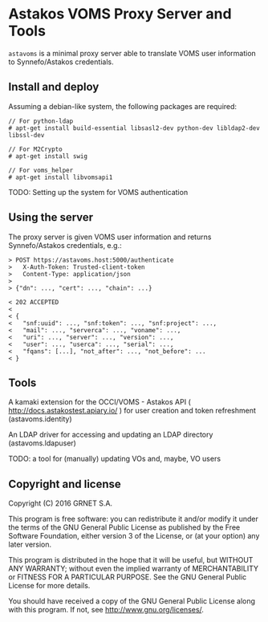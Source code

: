 Astakos VOMS Proxy Server and Tools
===================================

`astavoms` is a minimal proxy server able to translate VOMS user information to
Synnefo/Astakos credentials.

Install and deploy
------------------

Assuming a debian-like system, the following packages are required:

```
// For python-ldap
# apt-get install build-essential libsasl2-dev python-dev libldap2-dev libssl-dev

// For M2Crypto
# apt-get install swig

// For voms_helper
# apt-get install libvomsapi1
```

TODO: Setting up the system for VOMS authentication


Using the server
----------------

The proxy server is given VOMS user information and returns Synnefo/Astakos
credentials, e.g.:

```
> POST https://astavoms.host:5000/authenticate
>   X-Auth-Token: Trusted-client-token
>   Content-Type: application/json
>
> {"dn": ..., "cert": ..., "chain": ...}

< 202 ACCEPTED
< 
< {
<	"snf:uuid": ..., "snf:token": ..., "snf:project": ...,
<	"mail": ..., "serverca": ..., "voname": ...,
<	"uri": ..., "server": ..., "version": ...,
<	"user": ..., "userca": ..., "serial": ...,
<	"fqans": [...], "not_after": ..., "not_before": ...
< }
```

Tools
-----

A kamaki extension for the OCCI/VOMS - Astakos API (
http://docs.astakostest.apiary.io/ ) for user creation and token refreshment (astavoms.identity)

An LDAP driver for accessing and updating an LDAP directory (astavoms.ldapuser)

TODO: a tool for (manually) updating VOs and, maybe, VO users

## Copyright and license

Copyright (C) 2016 GRNET S.A.

This program is free software: you can redistribute it and/or modify
it under the terms of the GNU General Public License as published by
the Free Software Foundation, either version 3 of the License, or
(at your option) any later version.

This program is distributed in the hope that it will be useful,
but WITHOUT ANY WARRANTY; without even the implied warranty of
MERCHANTABILITY or FITNESS FOR A PARTICULAR PURPOSE.  See the
GNU General Public License for more details.

You should have received a copy of the GNU General Public License
along with this program.  If not, see <http://www.gnu.org/licenses/>.
